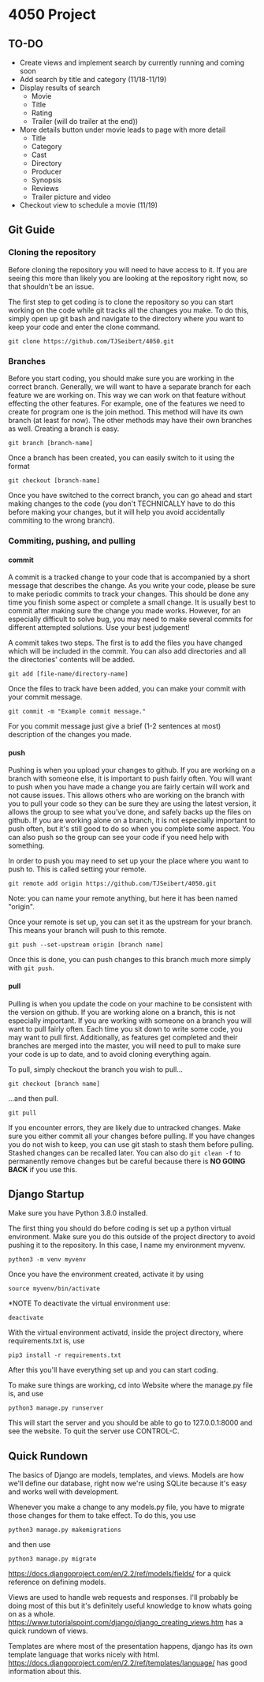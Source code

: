 # 4050 Project

## TO-DO
* Create views and implement search by currently running and coming soon
* Add search by title and category (11/18-11/19)
* Display results of search
	* Movie
	* Title
	* Rating
	* Trailer (will do trailer at the end))
* More details button under movie leads to page with more detail
	* Title
	* Category
	* Cast
	* Directory
	* Producer
	* Synopsis
	* Reviews
	* Trailer picture and video
* Checkout view to schedule a movie (11/19)

## Git Guide

### Cloning the repository

Before cloning the repository you will need to have access to it. If you are seeing this more than likely you are looking at the repository right now, so that shouldn't be an issue.

The first step to get coding is to clone the repository so you can start working on the code while git tracks all the changes you make. To do this, simply open up git bash and navigate to the directory
where you want to keep your code and enter the clone command. 

```
git clone https://github.com/TJSeibert/4050.git
```

### Branches 
Before you start coding, you should make sure you are working in the correct branch. Generally, we will want to have a separate branch for each feature we are working on.
This way we can work on that feature without effecting the other features. For example, one of the features we need to create for program one is the join method. This method
will have its own branch (at least for now). The other methods may have their own branches as well. Creating a branch is easy.

```
git branch [branch-name]
```

Once a branch has been created, you can easily switch to it using the format

```
git checkout [branch-name]
```

Once you have switched to the correct branch, you can go ahead and start making changes to the code (you don't TECHNICALLY have to do this before making your changes, but it will help you avoid accidentally commiting to the wrong branch). 

### Commiting, pushing, and pulling

#### commit
A commit is a tracked change to your code that is accompanied by a short message 
that describes the change. As you write your code, please be sure to make periodic commits to track your changes. 
This should be done any time you finish some aspect or complete a small change. It is usually best to commit after making sure the change you made works. 
However, for an especially difficult to solve bug, you may need to make several commits for different attempted solutions. Use your best judgement!

A commit takes two steps. The first is to add the files you have changed which will be included in the commit. You can also add directories and all the directories' contents will be added. 

```
git add [file-name/directory-name]
```
Once the files to track have been added, you can make your commit with your commit message.

```
git commit -m "Example commit message."
```
For you commit message just give a brief (1-2 sentences at most) description of the changes you made. 

#### push
Pushing is when you upload your changes to github. If you are working on a branch with someone else, it is important to push fairly often. You will want to push
when you have made a change you are fairly certain will work and not cause issues. This allows others who are working on the branch with you to pull your code so they 
can be sure they are using the latest version, it allows the group to see what you've done, and safely backs up the files on github. If you are working alone on a branch,
it is not especially important to push often, but it's still good to do so when you complete some aspect. You can also push so the group can see your code if you need help
with something.

In order to push you may need to set up your the place where you want to push to. This is called setting your remote.

```
git remote add origin https://github.com/TJSeibert/4050.git
```
Note: you can name your remote anything, but here it has been named "origin". 

Once your remote is set up, you can set it as the upstream for your branch. This means your branch will push to this remote. 

```
git push --set-upstream origin [branch name]
```
Once this is done, you can push changes to this branch much more simply with `git push`. 
#### pull
Pulling is when you update the code on your machine to be consistent with the version on github. If you are working alone on a branch,
this is not especially important. If you are working with someone on a branch you will want to pull fairly often. Each time you
sit down to write some code, you may want to pull first. Additionally, as features get completed and their branches are merged into the master,
you will need to pull to make sure your code is up to date, and to avoid cloning everything again. 

To pull, simply checkout the branch you wish to pull...

```
git checkout [branch name]
```
...and then pull.
```
git pull
```

If you encounter errors, they are likely due to untracked changes. Make sure you either commit all your changes before pulling. If you
have changes you do not wish to keep, you can use git stash to stash them before pulling. Stashed changes can be recalled later. You can
also do ```git clean -f``` to permanently remove changes but be careful because there is **NO GOING BACK** if you use this.

## Django Startup

Make sure you have Python 3.8.0 installed.

The first thing you should do before coding is set up a python virtual environment. Make sure you do this outside of the project directory to avoid pushing it to the repository. In this case, I name my environment myvenv.
```
python3 -m venv myvenv
```

Once you have the environment created, activate it by using
```
source myvenv/bin/activate
```
*NOTE To deactivate the virtual environment use:
```
deactivate
```
With the virtual environment activatd, inside the project directory, where requirements.txt is, use
```
pip3 install -r requirements.txt
```
After this you'll have everything set up and you can start coding.

To make sure things are working, cd into Website where the manage.py file is, and use
```
python3 manage.py runserver
```
This will start the server and you should be able to go to 127.0.0.1:8000 and see the website.
To quit the server use CONTROL-C.

## Quick Rundown

The basics of Django are models, templates, and views. 
Models are how we'll define our database, right now we're using SQLite because it's easy and works well with development.

Whenever you make a change to any models.py file, you have to migrate those changes for them to take effect. To do this, you use
```
python3 manage.py makemigrations
```
and then use
```
python3 manage.py migrate
```
https://docs.djangoproject.com/en/2.2/ref/models/fields/ for a quick reference on defining models. 

Views are used to handle web requests and responses. I'll probably be doing most of this but it's definitely useful knowledge to know whats going on as a whole. https://www.tutorialspoint.com/django/django_creating_views.htm has a quick rundown of views. 

Templates are where most of the presentation happens, django has its own template language that works nicely with html. https://docs.djangoproject.com/en/2.2/ref/templates/language/ has good information about this.
